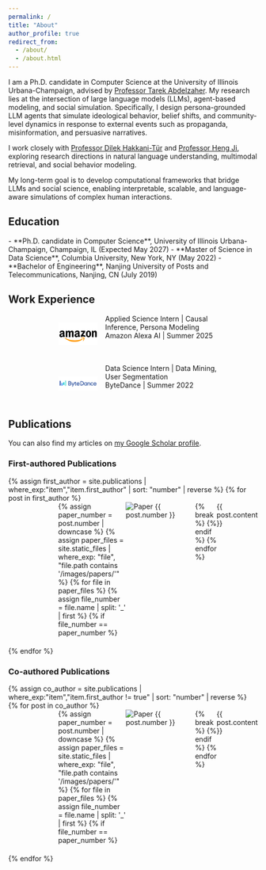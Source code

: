 ```yaml
---
permalink: /
title: "About"
author_profile: true
redirect_from: 
  - /about/
  - /about.html
---
```


<div id="about">
I am a Ph.D. candidate in Computer Science at the University of Illinois Urbana-Champaign, advised by <a href="https://abdelzaher.cs.illinois.edu/">Professor Tarek Abdelzaher</a>. My research lies at the intersection of large language models (LLMs), agent-based modeling, and social simulation. Specifically, I design persona-grounded LLM agents that simulate ideological behavior, belief shifts, and community-level dynamics in response to external events such as propaganda, misinformation, and persuasive narratives.

I work closely with <a href="https://siebelschool.illinois.edu/about/people/faculty/dilek">Professor Dilek Hakkani-Tür</a> and <a href="https://blender.cs.illinois.edu/hengji.html">Professor Heng Ji</a>, exploring research directions in natural language understanding, multimodal retrieval, and social behavior modeling.

My long-term goal is to develop computational frameworks that bridge LLMs and social science, enabling interpretable, scalable, and language-aware simulations of complex human interactions.

<h2>Education</h2>
- **Ph.D. candidate in Computer Science**, University of Illinois Urbana-Champaign, Champaign, IL (Expected May 2027)
- **Master of Science in Data Science**, Columbia University, New York, NY (May 2022)
- **Bachelor of Engineering**, Nanjing University of Posts and Telecommunications, Nanjing, CN (July 2019)

<h2>Work Experience</h2>
<div class="work-item">
  <img src="../images/amazon.png" alt="Amazon" class="company-logo">
  <div class="work-content">
    Applied Science Intern | Causal Inference, Persona Modeling<br/>
    Amazon Alexa AI | Summer 2025
  </div>
</div>

<div class="work-item">
  <img src="../images/bytedance.png" alt="ByteDance" class="company-logo">
  <div class="work-content">
    Data Science Intern | Data Mining, User Segmentation<br/>
    ByteDance | Summer 2022
  </div>
</div>
</div>

<style>
.work-item, .publication-item {
  display: flex;
  align-items: flex-start;
  margin-bottom: 20px;
  margin-left: 20%; /* 增加左边距，让内容往右移 */
}
.company-logo {
  width: 80px;
  height: 80px;
  margin-right: 15px;
  object-fit: contain;
  min-width: 80px;
}
.paper-icon {
  width: 120px; /* 增加图片尺寸 */
  height: 120px;
  margin-right: 20px;
  object-fit: contain;
  min-width: 120px;
  display: block; /* 确保图片显示 */
}
.work-content, .paper-content {
  flex: 1;
  max-width: 60%; /* 限制内容宽度 */
}
.paper-title {
  margin-bottom: 0.3em;
}
.paper-authors {
  margin-bottom: 0.3em;
  color: #4a4a4a;
}
.paper-venue {
  color: #666;
}

/* 添加响应式布局 */
@media screen and (max-width: 768px) {
  .work-item, .publication-item {
    margin-left: 0;
  }
  .work-content, .paper-content {
    max-width: 100%;
  }
}
</style>

<div id="publications">
<h2>Publications</h2>

You can also find my articles on <a href="{{site.author.googlescholar}}">my Google Scholar profile</a>.

<h3>First-authored Publications</h3>
{% assign first_author = site.publications | where_exp:"item","item.first_author" | sort: "number" | reverse %}
{% for post in first_author %}
  <div class="publication-item">
    {% assign paper_number = post.number | downcase %}
    {% assign paper_files = site.static_files | where_exp: "file", "file.path contains '/images/papers/'" %}
    {% for file in paper_files %}
      {% assign file_number = file.name | split: '_' | first %}
      {% if file_number == paper_number %}
        <img src="../images/papers/{{ file.name }}" alt="Paper {{ post.number }}" class="paper-icon">
        {% break %}
      {% endif %}
    {% endfor %}
    <div class="paper-content">
      {{ post.content }}
    </div>
  </div>
{% endfor %}

<h3>Co-authored Publications</h3>
{% assign co_author = site.publications | where_exp:"item","item.first_author != true" | sort: "number" | reverse %}
{% for post in co_author %}
  <div class="publication-item">
    {% assign paper_number = post.number | downcase %}
    {% assign paper_files = site.static_files | where_exp: "file", "file.path contains '/images/papers/'" %}
    {% for file in paper_files %}
      {% assign file_number = file.name | split: '_' | first %}
      {% if file_number == paper_number %}
        <img src="../images/papers/{{ file.name }}" alt="Paper {{ post.number }}" class="paper-icon">
        {% break %}
      {% endif %}
    {% endfor %}
    <div class="paper-content">
      {{ post.content }}
    </div>
  </div>
{% endfor %}
</div>
